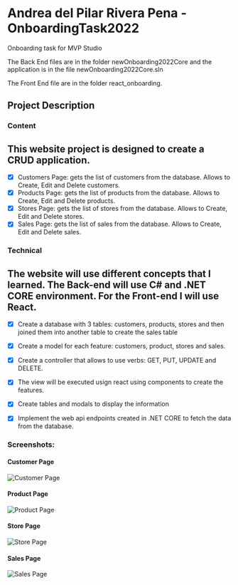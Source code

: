 # Andrea del Pilar Rivera Pena - OnboardingTask2022
Onboarding task for MVP Studio

<p>The Back End files are in the folder newOnboarding2022Core and the application is in the file newOnboarding2022Core.sln</p>
<p>The Front End file are in the folder react_onboarding.</p>


## Project Description

### Content

## This website project is designed to create a CRUD application. 

- [x] Customers Page: gets the list of customers from the database. Allows to Create, Edit and Delete customers. 
- [x] Products Page: gets the list of products from the database. Allows to Create, Edit and Delete products. 
- [x] Stores Page: gets the list of stores from the database. Allows to Create, Edit and Delete stores. 
- [x] Sales Page: gets the list of sales from the database. Allows to Create, Edit and Delete sales. 

### Technical

## The website will use different concepts that I learned. The Back-end will use C# and .NET CORE environment. For the Front-end I will use React.

- [x] Create a database with 3 tables: customers, products, stores and then joined them into another table to create the sales table
- [x] Create a model for each feature: customers, product, stores and sales.
- [x] Create a controller that allows to use verbs: GET, PUT, UPDATE and DELETE.
- [x] The view will be executed usign react using components to create the features.
- [x] Create tables and modals to display the information
- [x] Implement the web api endpoints created in .NET CORE to fetch the data from the database.


### Screenshots:

#### Customer Page

![ Customer Page ](react_onboarding/public/screenshot-customer.JGP)

#### Product Page

![ Product Page ](./react_onboarding/public/screenshot_product.JPG)

#### Store Page

![ Store Page ](./react_onboarding/public/screenshot_store.JPG)

#### Sales Page

![ Sales Page ](./react_onboarding/public/screenshot_sales.JPG)



